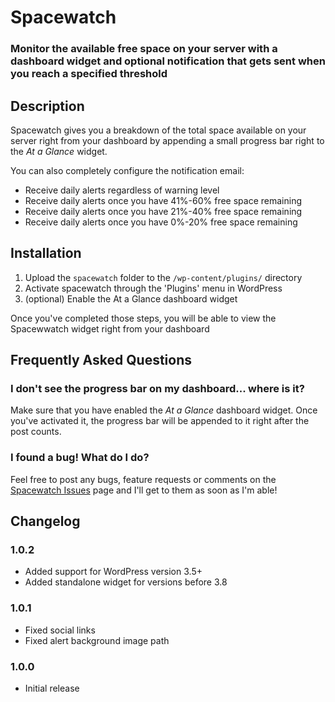# Spacewatch

### Monitor the available free space on your server with a dashboard widget and optional notification that gets sent when you reach a specified threshold

## Description

Spacewatch gives you a breakdown of the total space available on your server right from your dashboard by appending a small progress bar right to the *At a Glance* widget.

You can also completely configure the notification email:
* Receive daily alerts regardless of warning level
* Receive daily alerts once you have 41%-60% free space remaining
* Receive daily alerts once you have 21%-40% free space remaining
* Receive daily alerts once you have 0%-20% free space remaining

## Installation

1. Upload the `spacewatch` folder to the `/wp-content/plugins/` directory
1. Activate spacewatch through the 'Plugins' menu in WordPress
1. (optional) Enable the At a Glance dashboard widget

Once you've completed those steps, you will be able to view the Spacewwatch widget right from your dashboard

## Frequently Asked Questions

### I don't see the progress bar on my dashboard... where is it?

Make sure that you have enabled the *At a Glance* dashboard widget. Once you've activated it, the progress bar will be appended to it right after the post counts.

### I found a bug! What do I do?

Feel free to post any bugs, feature requests or comments on the [Spacewatch Issues](https://github.com/seriouslysean/spacewatch/issues) page and I'll get to them as soon as I'm able!

## Changelog

### 1.0.2

* Added support for WordPress version 3.5+
* Added standalone widget for versions before 3.8

### 1.0.1

* Fixed social links
* Fixed alert background image path

### 1.0.0

* Initial release
